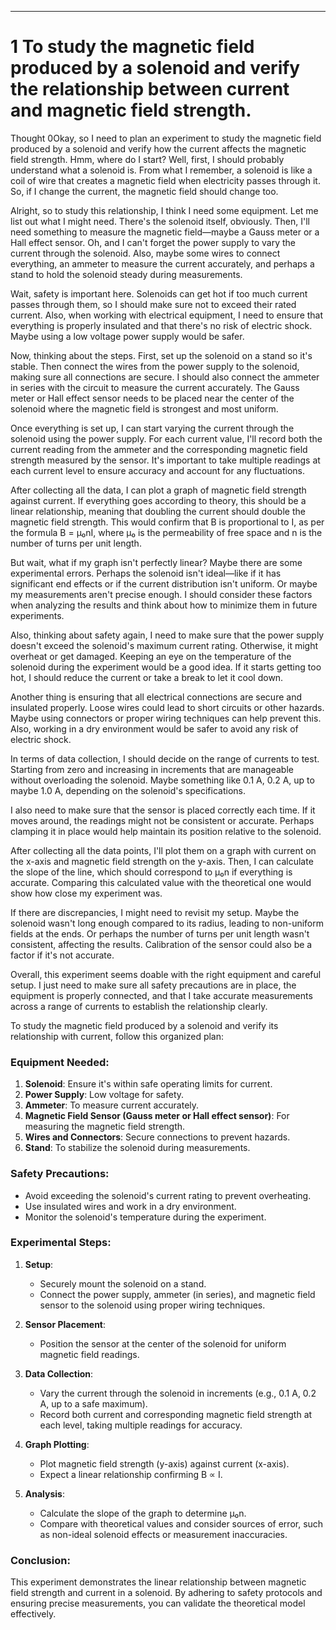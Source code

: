 
---
# 1 To study the magnetic field produced by a solenoid and verify the relationship between current and magnetic field strength.
Thought 0Okay, so I need to plan an experiment to study the magnetic field produced by a solenoid and verify how the current affects the magnetic field strength. Hmm, where do I start? Well, first, I should probably understand what a solenoid is. From what I remember, a solenoid is like a coil of wire that creates a magnetic field when electricity passes through it. So, if I change the current, the magnetic field should change too.

Alright, so to study this relationship, I think I need some equipment. Let me list out what I might need. There's the solenoid itself, obviously. Then, I'll need something to measure the magnetic field—maybe a Gauss meter or a Hall effect sensor. Oh, and I can't forget the power supply to vary the current through the solenoid. Also, maybe some wires to connect everything, an ammeter to measure the current accurately, and perhaps a stand to hold the solenoid steady during measurements.

Wait, safety is important here. Solenoids can get hot if too much current passes through them, so I should make sure not to exceed their rated current. Also, when working with electrical equipment, I need to ensure that everything is properly insulated and that there's no risk of electric shock. Maybe using a low voltage power supply would be safer.

Now, thinking about the steps. First, set up the solenoid on a stand so it's stable. Then connect the wires from the power supply to the solenoid, making sure all connections are secure. I should also connect the ammeter in series with the circuit to measure the current accurately. The Gauss meter or Hall effect sensor needs to be placed near the center of the solenoid where the magnetic field is strongest and most uniform.

Once everything is set up, I can start varying the current through the solenoid using the power supply. For each current value, I'll record both the current reading from the ammeter and the corresponding magnetic field strength measured by the sensor. It's important to take multiple readings at each current level to ensure accuracy and account for any fluctuations.

After collecting all the data, I can plot a graph of magnetic field strength against current. If everything goes according to theory, this should be a linear relationship, meaning that doubling the current should double the magnetic field strength. This would confirm that B is proportional to I, as per the formula B = μ₀nI, where μ₀ is the permeability of free space and n is the number of turns per unit length.

But wait, what if my graph isn't perfectly linear? Maybe there are some experimental errors. Perhaps the solenoid isn't ideal—like if it has significant end effects or if the current distribution isn't uniform. Or maybe my measurements aren't precise enough. I should consider these factors when analyzing the results and think about how to minimize them in future experiments.

Also, thinking about safety again, I need to make sure that the power supply doesn't exceed the solenoid's maximum current rating. Otherwise, it might overheat or get damaged. Keeping an eye on the temperature of the solenoid during the experiment would be a good idea. If it starts getting too hot, I should reduce the current or take a break to let it cool down.

Another thing is ensuring that all electrical connections are secure and insulated properly. Loose wires could lead to short circuits or other hazards. Maybe using connectors or proper wiring techniques can help prevent this. Also, working in a dry environment would be safer to avoid any risk of electric shock.

In terms of data collection, I should decide on the range of currents to test. Starting from zero and increasing in increments that are manageable without overloading the solenoid. Maybe something like 0.1 A, 0.2 A, up to maybe 1.0 A, depending on the solenoid's specifications.

I also need to make sure that the sensor is placed correctly each time. If it moves around, the readings might not be consistent or accurate. Perhaps clamping it in place would help maintain its position relative to the solenoid.

After collecting all the data points, I'll plot them on a graph with current on the x-axis and magnetic field strength on the y-axis. Then, I can calculate the slope of the line, which should correspond to μ₀n if everything is accurate. Comparing this calculated value with the theoretical one would show how close my experiment was.

If there are discrepancies, I might need to revisit my setup. Maybe the solenoid wasn't long enough compared to its radius, leading to non-uniform fields at the ends. Or perhaps the number of turns per unit length wasn't consistent, affecting the results. Calibration of the sensor could also be a factor if it's not accurate.

Overall, this experiment seems doable with the right equipment and careful setup. I just need to make sure all safety precautions are in place, the equipment is properly connected, and that I take accurate measurements across a range of currents to establish the relationship clearly.
</think>

To study the magnetic field produced by a solenoid and verify its relationship with current, follow this organized plan:

### Equipment Needed:
1. **Solenoid**: Ensure it's within safe operating limits for current.
2. **Power Supply**: Low voltage for safety.
3. **Ammeter**: To measure current accurately.
4. **Magnetic Field Sensor (Gauss meter or Hall effect sensor)**: For measuring the magnetic field strength.
5. **Wires and Connectors**: Secure connections to prevent hazards.
6. **Stand**: To stabilize the solenoid during measurements.

### Safety Precautions:
- Avoid exceeding the solenoid's current rating to prevent overheating.
- Use insulated wires and work in a dry environment.
- Monitor the solenoid's temperature during the experiment.

### Experimental Steps:

1. **Setup**:
   - Securely mount the solenoid on a stand.
   - Connect the power supply, ammeter (in series), and magnetic field sensor to the solenoid using proper wiring techniques.

2. **Sensor Placement**:
   - Position the sensor at the center of the solenoid for uniform magnetic field readings.

3. **Data Collection**:
   - Vary the current through the solenoid in increments (e.g., 0.1 A, 0.2 A, up to a safe maximum).
   - Record both current and corresponding magnetic field strength at each level, taking multiple readings for accuracy.

4. **Graph Plotting**:
   - Plot magnetic field strength (y-axis) against current (x-axis).
   - Expect a linear relationship confirming B ∝ I.

5. **Analysis**:
   - Calculate the slope of the graph to determine μ₀n.
   - Compare with theoretical values and consider sources of error, such as non-ideal solenoid effects or measurement inaccuracies.

### Conclusion:
This experiment demonstrates the linear relationship between magnetic field strength and current in a solenoid. By adhering to safety protocols and ensuring precise measurements, you can validate the theoretical model effectively.